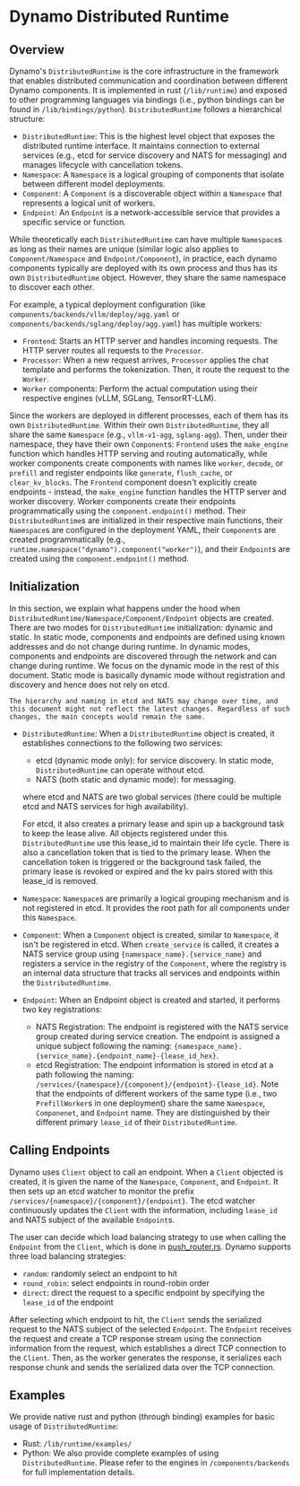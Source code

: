 <!--
SPDX-FileCopyrightText: Copyright (c) 2025 NVIDIA CORPORATION & AFFILIATES. All rights reserved.
SPDX-License-Identifier: Apache-2.0

Licensed under the Apache License, Version 2.0 (the "License");
you may not use this file except in compliance with the License.
You may obtain a copy of the License at

http://www.apache.org/licenses/LICENSE-2.0

Unless required by applicable law or agreed to in writing, software
distributed under the License is distributed on an "AS IS" BASIS,
WITHOUT WARRANTIES OR CONDITIONS OF ANY KIND, either express or implied.
See the License for the specific language governing permissions and
limitations under the License.
-->

# Dynamo Distributed Runtime

## Overview

Dynamo's `DistributedRuntime` is the core infrastructure in the framework that enables distributed communication and coordination between different Dynamo components. It is implemented in rust (`/lib/runtime`) and exposed to other programming languages via bindings (i.e., python bindings can be found in `/lib/bindings/python`). `DistributedRuntime` follows a hierarchical structure:

- `DistributedRuntime`: This is the highest level object that exposes the distributed runtime interface. It maintains connection to external services (e.g., etcd for service discovery and NATS for messaging) and manages lifecycle with cancellation tokens.
- `Namespace`: A `Namespace` is a logical grouping of components that isolate between different model deployments.
- `Component`: A `Component` is a discoverable object within a `Namespace` that represents a logical unit of workers.
- `Endpoint`: An `Endpoint` is a network-accessible service that provides a specific service or function.

While theoretically each `DistributedRuntime` can have multiple `Namespace`s as long as their names are unique (similar logic also applies to `Component/Namespace` and `Endpoint/Component`), in practice, each dynamo components typically are deployed with its own process and thus has its own `DistributedRuntime` object. However, they share the same namespace to discover each other.

For example, a typical deployment configuration (like `components/backends/vllm/deploy/agg.yaml` or `components/backends/sglang/deploy/agg.yaml`) has multiple workers:

- `Frontend`: Starts an HTTP server and handles incoming requests. The HTTP server routes all requests to the `Processor`.
- `Processor`: When a new request arrives, `Processor` applies the chat template and performs the tokenization.
Then, it route the request to the `Worker`.
- `Worker` components: Perform the actual computation using their respective engines (vLLM, SGLang, TensorRT-LLM).

Since the workers are deployed in different processes, each of them has its own `DistributedRuntime`. Within their own `DistributedRuntime`, they all share the same `Namespace` (e.g., `vllm-v1-agg`, `sglang-agg`). Then, under their namespace, they have their own `Component`s: `Frontend` uses the `make_engine` function which handles HTTP serving and routing automatically, while worker components create components with names like `worker`, `decode`, or `prefill` and register endpoints like `generate`, `flush_cache`, or `clear_kv_blocks`. The `Frontend` component doesn't explicitly create endpoints - instead, the `make_engine` function handles the HTTP server and worker discovery. Worker components create their endpoints programmatically using the `component.endpoint()` method. Their `DistributedRuntime`s are initialized in their respective main functions, their `Namespace`s are configured in the deployment YAML, their `Component`s are created programmatically (e.g., `runtime.namespace("dynamo").component("worker")`), and their `Endpoint`s are created using the `component.endpoint()` method.

## Initialization

In this section, we explain what happens under the hood when `DistributedRuntime/Namespace/Component/Endpoint` objects are created. There are two modes for `DistributedRuntime` initialization: dynamic and static. In static mode, components and endpoints are defined using known addresses and do not change during runtime. In dynamic modes, components and endpoints are discovered through the network and can change during runtime. We focus on the dynamic mode in the rest of this document. Static mode is basically dynamic mode without registration and discovery and hence does not rely on etcd.

```{caution}
The hierarchy and naming in etcd and NATS may change over time, and this document might not reflect the latest changes. Regardless of such changes, the main concepts would remain the same.
```

- `DistributedRuntime`: When a `DistributedRuntime` object is created, it establishes connections to the following two services:
    - etcd (dynamic mode only): for service discovery. In static mode, `DistributedRuntime` can operate without etcd.
    - NATS (both static and dynamic mode): for messaging.

  where etcd and NATS are two global services (there could be multiple etcd and NATS services for high availability).

  For etcd, it also creates a primary lease and spin up a background task to keep the lease alive. All objects registered under this `DistributedRuntime` use this lease_id to maintain their life cycle. There is also a cancellation token that is tied to the primary lease. When the cancellation token is triggered or the background task failed, the primary lease is revoked or expired and the kv pairs stored with this lease_id is removed.
- `Namespace`: `Namespace`s are primarily a logical grouping mechanism and is not registered in etcd. It provides the root path for all components under this `Namespace`.
- `Component`: When a `Component` object is created, similar to `Namespace`, it isn't be registered in etcd. When `create_service` is called, it creates a NATS service group using `{namespace_name}.{service_name}` and registers a service in the registry of the `Component`, where the registry is an internal data structure that tracks all services and endpoints within the `DistributedRuntime`.
- `Endpoint`: When an Endpoint object is created and started, it performs two key registrations:
  - NATS Registration: The endpoint is registered with the NATS service group created during service creation. The endpoint is assigned a unique subject following the naming: `{namespace_name}.{service_name}.{endpoint_name}-{lease_id_hex}`.
  - etcd Registration: The endpoint information is stored in etcd at a path following the naming: `/services/{namespace}/{component}/{endpoint}-{lease_id}`. Note that the endpoints of different workers of the same type (i.e., two `PrefillWorker`s in one deployment) share the same `Namespace`, `Componenet`, and `Endpoint` name. They are distinguished by their different primary `lease_id` of their `DistributedRuntime`.

## Calling Endpoints

Dynamo uses `Client` object to call an endpoint. When a `Client` objected is created, it is given the name of the `Namespace`, `Component`, and `Endpoint`. It then sets up an etcd watcher to monitor the prefix `/services/{namespace}/{component}/{endpoint}`. The etcd watcher continuously updates the `Client` with the information, including `lease_id` and NATS subject of the available `Endpoint`s.

The user can decide which load balancing strategy to use when calling the `Endpoint` from the `Client`, which is done in [push_router.rs](../../lib/runtime/src/pipeline/network/egress/push_router.rs). Dynamo supports three load balancing strategies:

- `random`: randomly select an endpoint to hit
- `round_robin`: select endpoints in round-robin order
- `direct`: direct the request to a specific endpoint by specifying the `lease_id` of the endpoint

After selecting which endpoint to hit, the `Client` sends the serialized request to the NATS subject of the selected `Endpoint`. The `Endpoint` receives the request and create a TCP response stream using the connection information from the request, which establishes a direct TCP connection to the `Client`. Then, as the worker generates the response, it serializes each response chunk and sends the serialized data over the TCP connection.

## Examples

We provide native rust and python (through binding) examples for basic usage of `DistributedRuntime`:

- Rust: `/lib/runtime/examples/`
- Python: We also provide complete examples of using `DistributedRuntime`. Please refer to the engines in `/components/backends` for full implementation details.


